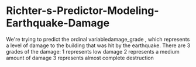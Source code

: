 # Richter-s-Predictor-Modeling-Earthquake-Damage
We're trying to predict the ordinal variabledamage_grade , which represents a level of damage 
to the building that was hit by the earthquake. There are 3 grades of the damage:
1 represents low damage
2 represents a medium amount of damage
3 represents almost complete destruction
